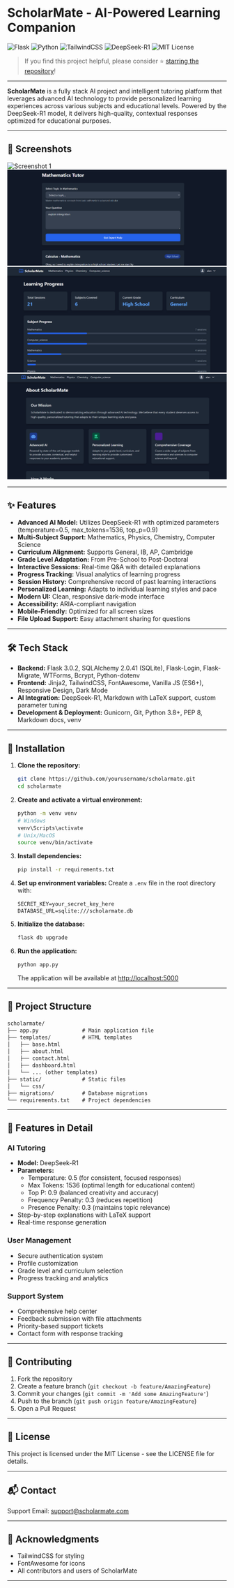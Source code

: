 # ScholarMate - AI-Powered Learning Companion

![Flask](https://img.shields.io/badge/Backend-Flask-000000?logo=flask)
![Python](https://img.shields.io/badge/Language-Python-blue)
![TailwindCSS](https://img.shields.io/badge/Styling-TailwindCSS-38bdf8)
![DeepSeek-R1](https://img.shields.io/badge/AI-DeepSeek--R1-yellow)
![MIT License](https://img.shields.io/badge/License-MIT-green)

> If you find this project helpful, please consider ⭐ [starring the repository](https://github.com/yourusername/scholarmate)!

---

**ScholarMate** is a fully stack AI project and intelligent tutoring platform that leverages advanced AI technology to provide personalized learning experiences across various subjects and educational levels. Powered by the DeepSeek-R1 model, it delivers high-quality, contextual responses optimized for educational purposes.

---

## 📸 Screenshots

![Screenshot 1](./2025-06-04%20032902.png)
![Screenshot 2](./Screenshot%202025-06-04%20032938.png)
![Screenshot 3](./Screenshot%202025-06-04%20033008.png)
![Screenshot 4](./Screenshot%202025-06-04%20033025.png)

---

## ✨ Features

- **Advanced AI Model:** Utilizes DeepSeek-R1 with optimized parameters (temperature=0.5, max_tokens=1536, top_p=0.9)
- **Multi-Subject Support:** Mathematics, Physics, Chemistry, Computer Science
- **Curriculum Alignment:** Supports General, IB, AP, Cambridge
- **Grade Level Adaptation:** From Pre-School to Post-Doctoral
- **Interactive Sessions:** Real-time Q&A with detailed explanations
- **Progress Tracking:** Visual analytics of learning progress
- **Session History:** Comprehensive record of past learning interactions
- **Personalized Learning:** Adapts to individual learning styles and pace
- **Modern UI:** Clean, responsive dark-mode interface
- **Accessibility:** ARIA-compliant navigation
- **Mobile-Friendly:** Optimized for all screen sizes
- **File Upload Support:** Easy attachment sharing for questions

---

## 🛠️ Tech Stack

- **Backend:** Flask 3.0.2, SQLAlchemy 2.0.41 (SQLite), Flask-Login, Flask-Migrate, WTForms, Bcrypt, Python-dotenv
- **Frontend:** Jinja2, TailwindCSS, FontAwesome, Vanilla JS (ES6+), Responsive Design, Dark Mode
- **AI Integration:** DeepSeek-R1, Markdown with LaTeX support, custom parameter tuning
- **Development & Deployment:** Gunicorn, Git, Python 3.8+, PEP 8, Markdown docs, venv

---

## 🚀 Installation

1. **Clone the repository:**
    ```bash
    git clone https://github.com/yourusername/scholarmate.git
    cd scholarmate
    ```

2. **Create and activate a virtual environment:**
    ```bash
    python -m venv venv
    # Windows
    venv\Scripts\activate
    # Unix/MacOS
    source venv/bin/activate
    ```

3. **Install dependencies:**
    ```bash
    pip install -r requirements.txt
    ```

4. **Set up environment variables:**
    Create a `.env` file in the root directory with:
    ```
    SECRET_KEY=your_secret_key_here
    DATABASE_URL=sqlite:///scholarmate.db
    ```

5. **Initialize the database:**
    ```bash
    flask db upgrade
    ```

6. **Run the application:**
    ```bash
    python app.py
    ```
    The application will be available at [http://localhost:5000](http://localhost:5000)

---

## 📂 Project Structure

```
scholarmate/
├── app.py              # Main application file
├── templates/          # HTML templates
│   ├── base.html
│   ├── about.html
│   ├── contact.html
│   ├── dashboard.html
│   └── ... (other templates)
├── static/             # Static files
│   └── css/
├── migrations/         # Database migrations
└── requirements.txt    # Project dependencies
```

---

## 🧠 Features in Detail

### AI Tutoring
- **Model:** DeepSeek-R1
- **Parameters:**
  - Temperature: 0.5 (for consistent, focused responses)
  - Max Tokens: 1536 (optimal length for educational content)
  - Top P: 0.9 (balanced creativity and accuracy)
  - Frequency Penalty: 0.3 (reduces repetition)
  - Presence Penalty: 0.3 (maintains topic relevance)
- Step-by-step explanations with LaTeX support
- Real-time response generation

### User Management
- Secure authentication system
- Profile customization
- Grade level and curriculum selection
- Progress tracking and analytics

### Support System
- Comprehensive help center
- Feedback submission with file attachments
- Priority-based support tickets
- Contact form with response tracking

---

## 🤝 Contributing

1. Fork the repository
2. Create a feature branch (`git checkout -b feature/AmazingFeature`)
3. Commit your changes (`git commit -m 'Add some AmazingFeature'`)
4. Push to the branch (`git push origin feature/AmazingFeature`)
5. Open a Pull Request

---

## 📄 License

This project is licensed under the MIT License - see the LICENSE file for details.

---

## 📬 Contact

Support Email: support@scholarmate.com

---

## 🙏 Acknowledgments

- TailwindCSS for styling
- FontAwesome for icons
- All contributors and users of ScholarMate

---
